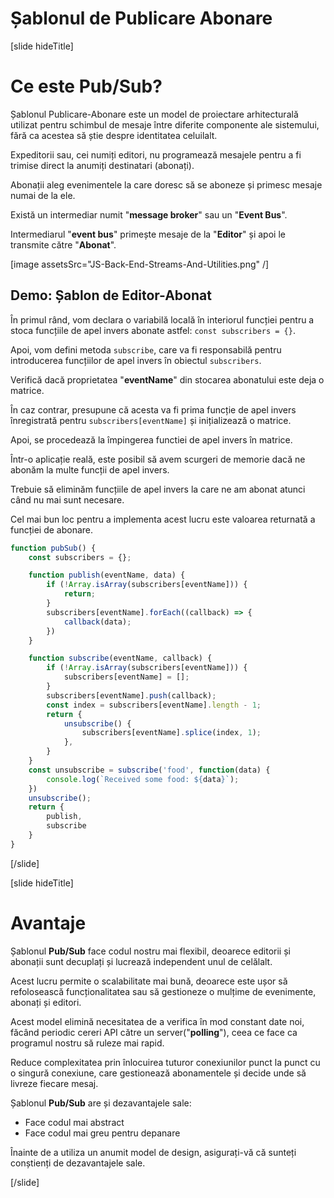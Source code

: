 # Șablonul de Publicare Abonare

[slide hideTitle]

# Ce este Pub/Sub?

Șablonul Publicare-Abonare este un model de proiectare arhitecturală utilizat pentru schimbul de mesaje între diferite componente ale sistemului, fără ca acestea să știe despre identitatea celuilalt.

Expeditorii sau, cei numiți editori, nu programează mesajele pentru a fi trimise direct la anumiți destinatari (abonați).

Abonații aleg evenimentele la care doresc să se aboneze și primesc mesaje numai de la ele.

Există un intermediar numit "**message broker**" sau un "**Event Bus**".

Intermediarul "**event bus**" primește mesaje de la "**Editor**" și apoi le transmite către "**Abonat**".

[image assetsSrc="JS-Back-End-Streams-And-Utilities.png" /]

## Demo: Șablon de Editor-Abonat

În primul rând, vom declara o variabilă locală în interiorul funcției pentru a stoca funcțiile de apel invers abonate astfel: `const subscribers = {}`.

Apoi, vom defini metoda `subscribe`, care va fi responsabilă pentru introducerea funcțiilor de apel invers în obiectul  `subscribers`.

Verifică dacă proprietatea  "**eventName**" din stocarea abonatului este deja o matrice. 

În caz contrar, presupune că acesta va fi prima funcție de apel invers înregistrată pentru `subscribers[eventName]` și inițializează o matrice. 

Apoi, se procedează la împingerea functiei de apel invers în matrice.

Într-o aplicație reală, este posibil să avem scurgeri de memorie dacă ne abonăm la multe funcții de apel invers.

Trebuie să eliminăm funcțiile de apel invers la care ne am abonat atunci când nu mai sunt necesare. 

Cel mai bun loc pentru a implementa acest lucru este valoarea returnată a funcției de abonare.

```js
function pubSub() {
    const subscribers = {};

    function publish(eventName, data) {
        if (!Array.isArray(subscribers[eventName])) {
            return;
        }
        subscribers[eventName].forEach((callback) => {
            callback(data);
        })
    }

    function subscribe(eventName, callback) {
        if (!Array.isArray(subscribers[eventName])) {
            subscribers[eventName] = [];
        }
        subscribers[eventName].push(callback);
        const index = subscribers[eventName].length - 1;
        return {
            unsubscribe() {
                subscribers[eventName].splice(index, 1);
            },
        }
    }
    const unsubscribe = subscribe('food', function(data) {
        console.log(`Received some food: ${data}`);
    })
    unsubscribe();
    return {
        publish,
        subscribe
    }
}
```

[/slide]

[slide hideTitle]

# Avantaje

Șablonul **Pub/Sub**  face codul nostru mai flexibil, deoarece editorii și abonații sunt decuplați și lucrează independent unul de celălalt.

Acest lucru permite o scalabilitate mai bună, deoarece este ușor să refolosească funcționalitatea sau să gestioneze o mulțime de evenimente, abonați și editori.

Acest model elimină necesitatea de a verifica în mod constant date noi, făcând periodic cereri API către un server("**polling**"), ceea ce face ca programul nostru să ruleze mai rapid.

Reduce complexitatea prin înlocuirea tuturor conexiunilor punct la punct cu o singură conexiune, care gestionează abonamentele și decide unde să livreze fiecare mesaj.

Șablonul **Pub/Sub** are și dezavantajele sale:

- Face codul mai abstract
- Face codul mai greu pentru depanare

Înainte de a utiliza un anumit model de design, asigurați-vă că sunteți conștienți de dezavantajele sale.

[/slide]

